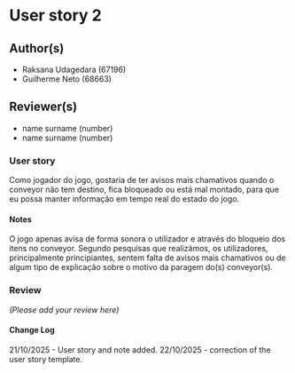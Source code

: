 # User story 2

## Author(s)

- Raksana Udagedara (67196)
- Guilherme Neto (68663)

## Reviewer(s)

- name surname (number)
- name surname (number)

### User story

Como jogador do jogo, gostaria de ter avisos mais chamativos quando o conveyor não tem destino, fica bloqueado ou está mal montado, para que eu possa manter informação em tempo real do estado do jogo.

#### Notes

O jogo apenas avisa de forma sonora o utilizador e através do bloqueio dos itens no conveyor. Segundo pesquisas que realizámos, os utilizadores, principalmente principiantes, sentem falta de avisos mais chamativos ou de algum tipo de explicação sobre o motivo da paragem do(s) conveyor(s).

### Review
*(Please add your review here)*

#### Change Log

21/10/2025 - User story and note added.
22/10/2025 - correction of the user story template.

